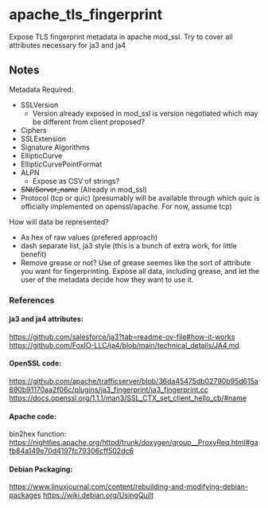 # apache_tls_fingerprint
Expose TLS fingerprint metadata in apache mod_ssl. Try to cover all attributes necessary for ja3 and ja4

## Notes

Metadata Required:

  - SSLVersion
    - Version already exposed in mod_ssl is version negotiated which may be different from client proposed?
  - Ciphers
  - SSLExtension
  - Signature Algorithms
  - EllipticCurve
  - EllipticCurvePointFormat
  - ALPN
    - Expose as CSV of strings?
  - ~~SNI/Server_name~~ (Already in mod_ssl)
  - Protocol (tcp or quic) (presumably will be available through which quic is officially implemented on openssl/apache. For now, assume tcp)

How will data be represented? 
  - As hex of raw values (prefered approach)
  - dash separate list, ja3 style (this is a bunch of extra work, for little benefit)
  - Remove grease or not? Use of grease seemes like the sort of attribute you want for fingerprinting. Expose all data, including grease, and let the user of the metadata decide how they want to use it.

### References

#### ja3 and ja4 attributes:

https://github.com/salesforce/ja3?tab=readme-ov-file#how-it-works
https://github.com/FoxIO-LLC/ja4/blob/main/technical_details/JA4.md

#### OpenSSL code:

https://github.com/apache/trafficserver/blob/36da45475db02790b95d615a690b91170aa2f06c/plugins/ja3_fingerprint/ja3_fingerprint.cc
https://docs.openssl.org/1.1.1/man3/SSL_CTX_set_client_hello_cb/#name

#### Apache code:

bin2hex function: https://nightlies.apache.org/httpd/trunk/doxygen/group__ProxyReq.html#gafb84a149e70d4197fc79306cff502dc6

#### Debian Packaging:
https://www.linuxjournal.com/content/rebuilding-and-modifying-debian-packages
https://wiki.debian.org/UsingQuilt

